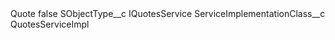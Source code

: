 <?xml version="1.0" encoding="UTF-8"?>
<CustomMetadata xmlns="http://soap.sforce.com/2006/04/metadata" xmlns:xsi="http://www.w3.org/2001/XMLSchema-instance" xmlns:xsd="http://www.w3.org/2001/XMLSchema">
    <label>Quote</label>
    <protected>false</protected>
    <values>
        <field>SObjectType__c</field>
        <value xsi:type="xsd:string">IQuotesService</value>
    </values>
    <values>
        <field>ServiceImplementationClass__c</field>
        <value xsi:type="xsd:string">QuotesServiceImpl</value>
    </values>
</CustomMetadata>
